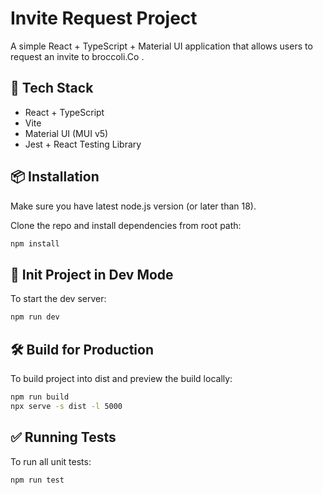 # Invite Request Project

A simple React + TypeScript + Material UI application that allows users to request an invite to broccoli.Co .

## 🔧 Tech Stack

- React + TypeScript
- Vite
- Material UI (MUI v5)
- Jest + React Testing Library

## 📦 Installation

Make sure you have latest node.js version (or later than 18).

Clone the repo and install dependencies from root path:

```bash
npm install
```

## 🚀 Init Project in Dev Mode

To start the dev server:

```bash
npm run dev
```

## 🛠 Build for Production

To build project into dist and preview the build locally:

```bash
npm run build
npx serve -s dist -l 5000
```

## ✅ Running Tests

To run all unit tests:

```bash
npm run test
```
